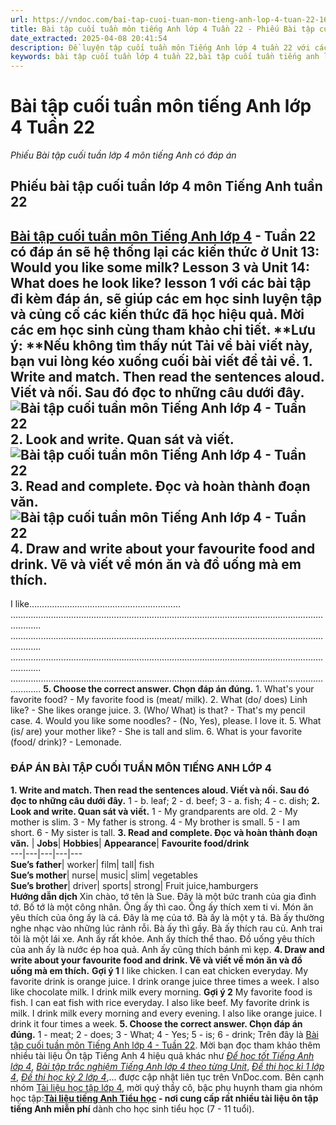 ```yaml
---
url: https://vndoc.com/bai-tap-cuoi-tuan-mon-tieng-anh-lop-4-tuan-22-166157
title: Bài tập cuối tuần môn tiếng Anh lớp 4 Tuần 22 - Phiếu Bài tập cuối tuần lớp 4 môn tiếng Anh có đáp án - VnDoc.com
date_extracted: 2025-04-08 20:41:54
description: Đề luyện tập cuối tuần môn Tiếng Anh lớp 4 tuần 22 với các dạng bài tập khác nhau, đi kèm đáp án giúp các em học sinh tham khảo và củng cố các kiến thức về từ vựng và ngữ pháp đã được học.
keywords: bài tập cuối tuần lớp 4 tuần 22,bài tập cuối tuần tiếng anh lớp 4 tuần 22,bài tập cuối tuần 22 tiếng anh 4,bài tập tiếng anh lớp 4 theo tuần,bài tập tiếng anh lớp 4,bài tập cuối tuần lớp 4,bài tập cuối tuần lớp 4 tuần 22 môn tiếng anh,phiếu bài tập cuối tuần lớp 4,phiếu bài tập cuối tuần lớp 4 tuần 22,Đề luyện cuối tuần môn Tiếng Anh lớp 4,tiếng anh lớp 4 unit 13,unit 14 lớp 4
---
```


# Bài tập cuối tuần môn tiếng Anh lớp 4 Tuần 22
 _Phiếu Bài tập cuối tuần lớp 4 môn tiếng Anh có đáp án_
## Phiếu bài tập cuối tuần lớp 4 môn Tiếng Anh tuần 22
**[Bài tập cuối tuần môn Tiếng Anh lớp 4](<https://vndoc.com/bai-tap-cuoi-tuan-tieng-anh-lop4>) \- Tuần 22 có đáp án** sẽ hệ thống lại các kiến thức ở Unit 13: Would you like some milk? Lesson 3 và Unit 14: What does he look like? lesson 1 với các bài tập đi kèm đáp án, sẽ giúp các em học sinh luyện tập và củng cố các kiến thức đã học hiệu quả. Mời các em học sinh cùng tham khảo chi tiết.
**Lưu ý: **Nếu không tìm thấy nút Tải về bài viết này, bạn vui lòng kéo xuống cuối bài viết để tải về.
**1\. Write and match. Then read the sentences aloud. Viết và nối. Sau đó đọc to những câu dưới đây.**
![Bài tập cuối tuần môn Tiếng Anh lớp 4 - Tuần 22](https://i.vdoc.vn/data/image/2019/03/13/bai-tap-cuoi-tuan-mon-tieng-anh-lop-4-tuan-22-1.JPG)
**2\. Look and write. Quan sát và viết.**
![Bài tập cuối tuần môn Tiếng Anh lớp 4 - Tuần 22](https://i.vdoc.vn/data/image/2019/03/13/bai-tap-cuoi-tuan-mon-tieng-anh-lop-4-tuan-22-2.JPG)
**3\. Read and complete. Đọc và hoàn thành đoạn văn.**
![Bài tập cuối tuần môn Tiếng Anh lớp 4 - Tuần 22](https://i.vdoc.vn/data/image/2019/03/13/bai-tap-cuoi-tuan-mon-tieng-anh-lop-4-tuan-22-3.JPG)
**4\. Draw and write about your favourite food and drink. Vẽ và viết về món ăn và đồ uống mà em thích.**  
---  
I like……………………………………………………
…………………………………………………………………………....................................................
…………………………………………………………………………....................................................
…………………………………………………………………………....................................................
…………………………………………………………………………....................................................
**5\. Choose the correct answer. Chọn đáp án đúng.**
1\. What's your favorite food? - My favorite food is \(meat/ milk\).
2\. What \(do/ does\) Linh like? - She likes orange juice.
3\. \(Who/ What\) is that? - That's my pencil case.
4\. Would you like some noodles? - \(No, Yes\), please. I love it.
5\. What \(is/ are\) your mother like? - She is tall and slim.
6\. What is your favorite \(food/ drink\)? - Lemonade.
### **ĐÁP ÁN BÀI TẬP CUỐI TUẦN MÔN TIẾNG ANH LỚP 4**
**1\. Write and match. Then read the sentences aloud. Viết và nối. Sau đó đọc to những câu dưới đây.**
1 - b. leaf; 2 - d. beef; 3 - a. fish; 4 - c. dish;
**2\. Look and write. Quan sát và viết.**
1 - My grandparents are old.
2 - My mother is slim.
3 - My father is strong.
4 - My brother is small.
5 - I am short.
6 - My sister is tall.
**3\. Read and complete. Đọc và hoàn thành đoạn văn.**
| **Jobs**| **Hobbies**| **Appearance**| **Favourite food/drink**  
---|---|---|---|---  
**Sue’s father**|  worker| film| tall| fish  
**Sue’s mother**|  nurse| music| slim| vegetables  
**Sue’s brother**|  driver| sports| strong| Fruit juice,hamburgers  
**Hướng dẫn dịch**
Xin chào, tớ tên là Sue. Đây là một bức tranh của gia đình tớ. Bố tớ là một công nhân. Ông ấy thì cao. Ông ấy thích xem ti vi. Món ăn yêu thích của ông ấy là cá. Đây là mẹ của tớ. Bà ấy là một y tá. Bà ấy thường nghe nhạc vào những lúc rảnh rỗi. Bà ấy thì gầy. Bà ấy thích rau củ. Anh trai tôi là một lái xe. Anh ấy rất khỏe. Anh ấy thích thể thao. Đồ uống yêu thích của anh ấy là nước ép hoa quả. Anh ấy cũng thích bánh mì kẹp.
**4\. Draw and write about your favourite food and drink. Vẽ và viết về món ăn và đồ uống mà em thích.**
**Gợi ý 1**
I like chicken. I can eat chicken everyday. My favorite drink is orange juice. I drink orange juice three times a week. I also like chocolate milk. I drink milk every morning.
**Gợi ý 2**
My favorite food is fish. I can eat fish with rice everyday. I also like beef. My favorite drink is milk. I drink milk every morning and every evening. I also like orange juice. I drink it four times a week.
**5\. Choose the correct answer. Chọn đáp án đúng.**
1 - meat; 2 - does; 3 - What; 4 - Yes; 5 - is; 6 - drink;
Trên đây là [Bài tập cuối tuần môn Tiếng Anh lớp 4 - Tuần 22](<https://vndoc.com/bai-tap-cuoi-tuan-mon-tieng-anh-lop-4-tuan-22-166157>). Mời bạn đọc tham khảo thêm nhiều tài liệu Ôn tập Tiếng Anh 4 hiệu quả khác như [_Để học tốt Tiếng Anh lớp 4_](<https://vndoc.com/tieng-anh-lop4>), [_Bài tập trắc nghiệm Tiếng Anh lớp 4 theo từng Unit_](<https://vndoc.com/test-tieng-anh-lop4>), [_Đề thi học kì 1 lớp 4_](<https://vndoc.com/de-thi-hoc-ki-1-lop4>), [_Đề thi học kỳ 2 lớp 4_](<https://vndoc.com/de-thi-hoc-ki-2-lop4>),... được cập nhật liên tục trên VnDoc.com.
Bên cạnh nhóm [Tài liệu học tập lớp 4](</goto?u=aHR0cHM6Ly93d3cuZmFjZWJvb2suY29tL2dyb3Vwcy9UYWkubGlldS5ob2MudGFwLmxvcC40LlZORE9DLw%3D%3D>), mời quý thầy cô, bậc phụ huynh tham gia nhóm học tập:**[Tài liệu tiếng Anh Tiểu học](</goto?u=aHR0cHM6Ly93d3cuZmFjZWJvb2suY29tL2dyb3Vwcy90YWlsaWV1dGllbmdhbmh0aWV1aG9jLw%3D%3D>) \- nơi cung cấp rất nhiều tài liệu ôn tập tiếng Anh miễn phí** dành cho học sinh tiểu học \(7 - 11 tuổi\).
